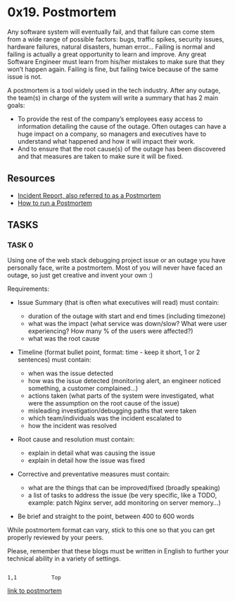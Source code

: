 # 0x19. Postmortem

Any software system will eventually fail, and that failure can come stem from a wide range of possible factors: bugs, traffic spikes, security issues, hardware failures, natural disasters, human error… Failing is normal and failing is actually a great opportunity to learn and improve. Any great Software Engineer must learn from his/her mistakes to make sure that they won’t happen again. Failing is fine, but failing twice because of the same issue is not.

A postmortem is a tool widely used in the tech industry. After any outage, the team(s) in charge of the system will write a summary that has 2 main goals:

* To provide the rest of the company’s employees easy access to information detailing the cause of the outage. Often outages can have a huge impact on a company, so managers and executives have to understand what happened and how it will impact their work.
* And to ensure that the root cause(s) of the outage has been discovered and that measures are taken to make sure it will be fixed.

## Resources

* [Incident Report, also referred to as a Postmortem](https://sysadmincasts.com/episodes/20-how-to-write-an-incident-report-postmortem)
* [How to run a Postmortem](https://blog.serverdensity.com/how-to-write-a-postmortem/)

## TASKS

### TASK 0
Using one of the web stack debugging project issue or an outage you have personally face, write a postmortem. Most of you will never have faced an outage, so just get creative and invent your own :)

Requirements:

* Issue Summary (that is often what executives will read) must contain:
  * duration of the outage with start and end times (including timezone)
  * what was the impact (what service was down/slow? What were user experiencing? How many % of the users were affected?)
  * what was the root cause
* Timeline (format bullet point, format: time - keep it short, 1 or 2 sentences) must contain:
  * when was the issue detected
  * how was the issue detected (monitoring alert, an engineer noticed something, a customer complained…)
  * actions taken (what parts of the system were investigated, what were the assumption on the root cause of the issue)
  * misleading investigation/debugging paths that were taken
  * which team/individuals was the incident escalated to
  * how the incident was resolved

* Root cause and resolution must contain:
  * explain in detail what was causing the issue
  * explain in detail how the issue was fixed

* Corrective and preventative measures must contain:
  * what are the things that can be improved/fixed (broadly speaking)
  * a list of tasks to address the issue (be very specific, like a TODO, example: patch Nginx server, add monitoring on server memory…)

* Be brief and straight to the point, between 400 to 600 words

While postmortem format can vary, stick to this one so that you can get properly reviewed by your peers.

Please, remember that these blogs must be written in English to further your technical ability in a variety of settings.

                                                                                                                            1,1           Top
[link to postmortem](https://docs.google.com/document/d/1DZOKVzF6P-RqnYpQ1Bgq-Bx6XZIR_f_nedGrfODfq-k/edit?usp=sharing)
